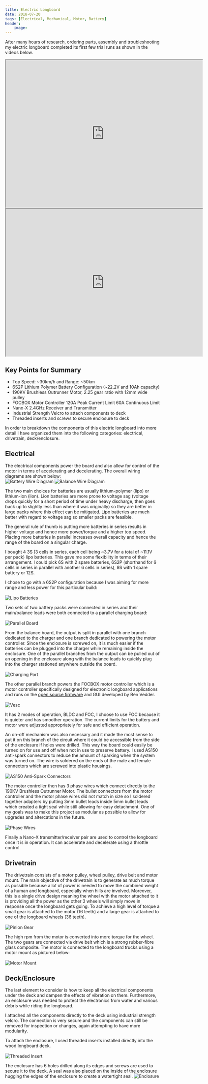 ```yaml
---
title: Electric Longboard
date: 2018-07-20
tags: [Electrical, Mechanical, Motor, Battery]
header:
    image:
---
```


After many hours of research, ordering parts, assembly and troubleshooting my electric longboard completed its first few trial runs as shown in the videos below.

<div align="center">
<iframe src="https://drive.google.com/file/d/1Se2hRxlJoFCT2OBcwbA-a0FGnyRDdGKp/preview" width="640" height="480"></iframe>
<br />
<iframe src="https://drive.google.com/file/d/1o4h1cIwPDnE405XYR6Z-vpOI-E71b0Ps/preview" width="640" height="480"></iframe>
</div>

## Key Points for Summary
* Top Speed: ~30km/h and Range: ~50km
* 6S2P Lithium Polymer Battery Configuration (~22.2V and 10Ah capacity)
* 190KV Brushless Outrunner Motor, 2.25 gear ratio with 12mm wide pulley
* FOCBOX Motor Controller 120A Peak Current Limit 60A Continuous Limit
* Nano-X 2.4GHz Receiver and Transmitter
* Industrial Strength Velcro to attach components to deck
* Threaded inserts and screws to secure enclosure to deck

In order to breakdown the components of this electric longboard into more detail I have organized them into the following categories: electrical, drivetrain, deck/enclosure.

## Electrical

The electrical components power the board and also allow for control of the motor in terms of accelerating and decelerating. The overall wiring diagrams are shown below:
<br />
![Battery Wire Diagram](/images/Battery_Wire_Diagram.jpg)
![Balance Wire Diagram](/images/Balance_Wire_Diagram.jpg)

The two main choices for batteries are usually lithium-polymer (lipo) or lithium-ion (lion). Lion batteries are more prone to voltage sag (voltage drops quickly for a short period of time under heavy discharge, then goes back up to slightly less than where it was originally) so they are better in large packs where this effect can be mitigated. Lipo batteries are much better with regard to voltage sag so smaller packs are feasible. 

The general rule of thumb is putting more batteries in series results in higher voltage and hence more power/torque and a higher top speed. Placing more batteries in parallel increases overall capacity and hence the range of the board on a singular charge. 

I bought 4 3S (3 cells in series, each cell being ~3.7V for a total of ~11.1V per pack) lipo batteries. This gave me some flexibility in terms of their arrangement. I could pick 6S with 2 spare batteries, 6S2P (shorthand for 6 cells in series in parallel with another 6 cells in series), 9S with 1 spare battery or 12S. 

I chose to go with a 6S2P configuration because I was aiming for more range and less power for this particular build: 
<br/><br/>
![Lipo Batteries](/images/batteries.jpg)

Two sets of two battery packs were connected in series and their main/balance leads were both connected to a parallel charging board: 
<br/><br/>
![Parallel Board](/images/parallel_board.jpg)

From the balance board, the output is split in parallel with one branch dedicated to the charger and one branch dedicated to powering the motor controller. Since the enclosure is screwed on, it is much easier if the batteries can be plugged into the charger while remaining inside the enclosure. One of the parallel branches from the output can be pulled out of an opening in the enclosure along with the balance leads to quickly plug into the charger stationed anywhere outside the board. 
<br/><br/>
![Charging Port](/images/charging_port.jpg)

The other parallel branch powers the FOCBOX motor controller which is a motor controller specifically designed for electronic longboard applications and runs on the [open source firmware](http://vedder.se/) and GUI developed by Ben Vedder. 
<br/><br/>
![Vesc](/images/vesc.jpg)

It has 2 modes of operation, BLDC and FOC, I choose to use FOC because it is quieter and has smoother operation. The current limits for the battery and motor were adjusted appropriately for safe and efficient operation. 

An on-off mechanism was also necessary and it made the most sense to put it on this branch of the circuit where it could be accessible from the side of the enclosure if holes were drilled. This way the board could easily be turned on for use and off when not in use to preserve battery. I used AS150 anti-spark connectors to reduce the amount of sparking when the system was turned on. The wire is soldered on the ends of the male and female connectors which are screwed into plastic housings.
<br/><br/>
![AS150 Anti-Spark Connectors](/images/as150.jpg)

The motor controller then has 3 phase wires which connect directly to the 190KV Brushless Outrunner Motor. The bullet connectors from the motor controller and the motor phase wires did not match in size so I soldered together adapters by putting 3mm bullet leads inside 5mm bullet leads which created a tight seal while still allowing for easy detachment. One of my goals was to make this project as modular as possible to allow for upgrades and altercations in the future. 
<br/><br/>
![Phase Wires](/images/phase_wires.jpg)

Finally a Nano-X transmitter/receiver pair are used to control the longboard once it is in operation. It can accelerate and decelerate using a throttle control. 

## Drivetrain

The drivetrain consists of a motor pulley, wheel pulley, drive belt and motor mount. The main objective of the drivetrain is to generate as much torque as possible because a lot of power is needed to move the combined weight of a human and longboard, especially when hills are involved. Moreover, this is a single drive design meaning the wheel with the motor attached to it is providing all the power as the other 3 wheels will simply move in response once the longboard gets going. To achieve a high level of torque a small gear is attached to the motor (16 teeth) and a large gear is attached to one of the longboard wheels (36 teeth). 
<br/><br/>
![Pinion Gear](/images/pinion.jpg)

The high rpm from the motor is converted into more torque for the wheel. The two gears are connected via drive belt which is a strong rubber-fibre glass composite. The motor is connected to the longboard trucks using a motor mount as pictured below:
<br/><br/>
![Motor Mount](/images/motor_mount.jpg)

## Deck/Enclosure

The last element to consider is how to keep all the electrical components under the deck and dampen the effects of vibration on them. Furthermore, an enclosure was needed to protect the electronics from water and various debris while riding the longboard. 

I attached all the components directly to the deck using industrial strength velcro. The connection is very secure and the components can still be removed for inspection or changes, again attempting to have more modularity.

To attach the enclosure, I used threaded inserts installed directly into the wood longboard deck.
<br/><br/>
![Threaded Insert](/images/threaded_insert.jpg)

The enclosure has 6 holes drilled along its edges and screws are used to secure it to the deck. A seal was also placed on the inside of the enclosure hugging the edges of the enclosure to create a watertight seal. 
![Enclosure](/images/enclosure.jpg)






